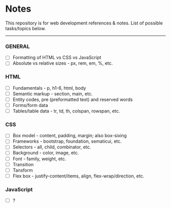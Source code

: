 # Notes
This repository is for web development references & notes. List of possible tasks/topics below.

------------
### GENERAL
- [ ] Formatting of HTML vs CSS vs JavaScript
- [ ] Absolute vs relative sizes - px, rem, em, %, etc.

### HTML
- [ ] Fundamentals - p, h1-6, html, body
- [ ] Semantic markup - section, main, etc.
- [ ] Entity codes, pre (preformatted text) and reserved words
- [ ] Forms/form data
- [ ] Tables/table data - tr, td, th, colspan, rowspan, etc.

### CSS
- [ ] Box model - content, padding, margin; also box-sixing
- [ ] Frameworks - bootstrap, foundation, sematicui, etc.
- [ ] Selectors - all, child, combinator, etc.
- [ ] Background - color, image, etc.
- [ ] Font - family, weight, etc.
- [ ] Transition
- [ ] Tansform
- [ ] Flex box - justify-content/items, align, flex-wrap/direction, etc.

### JavaScript
- [ ] ?